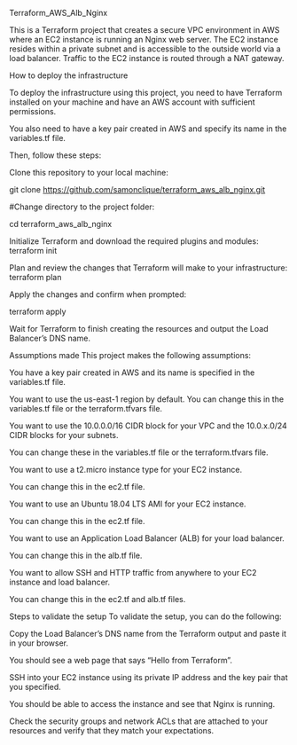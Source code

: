 Terraform_AWS_Alb_Nginx

This is a Terraform project that creates a secure VPC environment in AWS where an EC2 instance is running an Nginx web server. The EC2 instance resides within a private subnet and is accessible to the outside world via a load balancer. Traffic to the EC2 instance is routed through a NAT gateway.

How to deploy the infrastructure

To deploy the infrastructure using this project, you need to have Terraform installed on your machine and have an AWS account with sufficient permissions.

You also need to have a key pair created in AWS and specify its name in the variables.tf file.

Then, follow these steps:

Clone this repository to your local machine:

git clone https://github.com/samonclique/terraform_aws_alb_nginx.git


#Change directory to the project folder: 

cd terraform_aws_alb_nginx


Initialize Terraform and download the required plugins and modules: terraform init

Plan and review the changes that Terraform will make to your infrastructure: terraform plan

Apply the changes and confirm when prompted: 

terraform apply

Wait for Terraform to finish creating the resources and output the Load Balancer’s DNS name.


Assumptions made This project makes the following assumptions:

You have a key pair created in AWS and its name is specified in the variables.tf file.

You want to use the us-east-1 region by default. 
You can change this in the variables.tf file or the terraform.tfvars file.

You want to use the 10.0.0.0/16 CIDR block for your VPC and the 10.0.x.0/24 CIDR blocks for your subnets. 

You can change these in the variables.tf file or the terraform.tfvars file.

You want to use a t2.micro instance type for your EC2 instance.

You can change this in the ec2.tf file.

You want to use an Ubuntu 18.04 LTS AMI for your EC2 instance. 

You can change this in the ec2.tf file.

You want to use an Application Load Balancer (ALB) for your load balancer. 

You can change this in the alb.tf file.

You want to allow SSH and HTTP traffic from anywhere to your EC2 instance and load balancer. 

You can change this in the ec2.tf and alb.tf files.

Steps to validate the setup To validate the setup, you can do the following:

Copy the Load Balancer’s DNS name from the Terraform output and paste it in your browser. 

You should see a web page that says “Hello from Terraform”.

SSH into your EC2 instance using its private IP address and the key pair that you specified.

You should be able to access the instance and see that Nginx is running.

Check the security groups and network ACLs that are attached to your resources and verify that they match your expectations.
